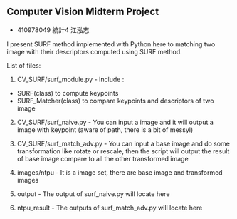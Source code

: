 ## Computer Vision Midterm Project
- 410978049 統計4 江泓志

I present SURF method implemented with Python here to matching two image with their descriptors computed using SURF method. 

List of files:
1. CV_SURF/surf_module.py - Include :
- SURF(class) to compute keypoints
- SURF_Matcher(class) to compare keypoints and descriptors of two image  

2. CV_SURF/surf_naive.py - You can input a image and it will output a image with keypoint (aware of path, there is a bit of messyl)


3. CV_SURF/surf_match_adv.py - You can input a base image and do some transformation like rotate or rescale, then the script will output the result of base image compare to all the other transformed image 

4. images/ntpu - It is a image set, there are base image and transformed images

5. output - The output of surf_naive.py will locate here

6. ntpu_result - The outputs of surf_match_adv.py will locate here